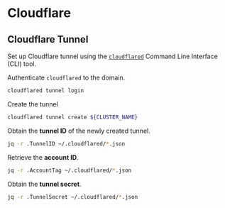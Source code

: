 # Cloudflare

## Cloudflare Tunnel

Set up Cloudflare tunnel using the [`cloudflared`](https://github.com/cloudflare/cloudflared) Command Line Interface (CLI) tool.

Authenticate `cloudflared` to the domain.
```bash
cloudflared tunnel login
```

Create the tunnel
```bash
cloudflared tunnel create ${CLUSTER_NAME}
```

Obtain the **tunnel ID** of the newly created tunnel.
```bash
jq -r .TunnelID ~/.cloudflared/*.json
```

Retrieve the **account ID**.
```bash
jq -r .AccountTag ~/.cloudflared/*.json
```

Obtain the **tunnel secret**.
```bash
jq -r .TunnelSecret ~/.cloudflared/*.json
```
